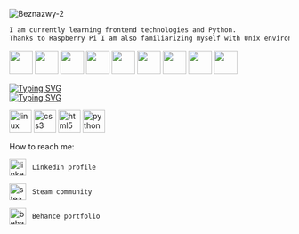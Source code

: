![Beznazwy-2](https://user-images.githubusercontent.com/68974023/166577806-a3b537f4-7549-4d01-baed-a2fdb67b64e4.png)


```diff
I am currently learning frontend technologies and Python.
Thanks to Raspberry Pi I am also familiarizing myself with Unix environment and physical computing. 

```

<img height="42" width="42" src="https://cdn.simpleicons.org/Linux/BCADE5" /> <img height="42" width="42" src="https://cdn.simpleicons.org/Windows/BCADE5" />
<img height="42" width="42" src="https://cdn.simpleicons.org/Raspberrypi/BCADE5" />
<img height="42" width="42" src="https://cdn.simpleicons.org/Python/BCADE5" />
<img height="42" width="42" src="https://cdn.simpleicons.org/mySQL/BCADE5" />
<img height="42" width="42" src="https://cdn.simpleicons.org/CSS3/BCADE5" />
<img height="42" width="42" src="https://cdn.simpleicons.org/HTML5/BCADE5" />
<img height="42" width="42" src="https://cdn.simpleicons.org/Wireshark/BCADE5" />
<img height="42" width="42" src="https://cdn.simpleicons.org/Python/BCADE5" />


[![Typing SVG](https://readme-typing-svg.demolab.com?font=Poppins&pause=1000&color=62B3F7&width=435&lines=Python)](https://git.io/typing-svg)\
[![Typing SVG](https://readme-typing-svg.demolab.com?font=Poppins&pause=1000&color=62B3F7&width=435&lines=Linux)](https://git.io/typing-svg)

[<img src='https://cdn.jsdelivr.net/npm/simple-icons@3.0.1/icons/linux.svg' alt='linux' height='40'>](l)  [<img src='https://cdn.jsdelivr.net/npm/simple-icons@3.0.1/icons/css3.svg' alt='css3' height='40'>](l)  [<img src='https://cdn.jsdelivr.net/npm/simple-icons@3.0.1/icons/html5.svg' alt='html5' height='40'>](l)  [<img src='https://cdn.jsdelivr.net/npm/simple-icons@3.0.1/icons/python.svg' alt='python' height='40'>](i)  


How to reach me:



 [<img src='https://cdn.jsdelivr.net/npm/simple-icons@3.0.1/icons/linkedin.svg' alt='linkedin' align="center" height='30'>](https://www.linkedin.com/in/https://www.linkedin.com/in/karolina-sas//) ``` LinkedIn profile``` 
 
  [<img src='https://cdn.jsdelivr.net/npm/simple-icons@3.0.1/icons/steam.svg' align="center" alt='steam' height='30'>](https://steamcommunity.com/profiles/76561198830860627/) ``` Steam community``` 
 
 [<img src='https://cdn.jsdelivr.net/npm/simple-icons@3.0.1/icons/behance.svg' align="center" alt='behance' height='30'>](https://www.behance.net/karolinasas/projects)  ``` Behance portfolio``` 





 
<!--
**Karolina-Sas/Karolina-Sas** is a ✨ _special_ ✨ repository because its `README.md` (this file) appears on your GitHub profile.

Here are some ideas to get you started:



- 🔭 I’m currently working on ...
- 🌱 I’m currently learning ...
- 👯 I’m looking to collaborate on ...
- 🤔 I’m looking for help with ...
- 💬 Ask me about ...
- 📫 How to reach me: ...
- 😄 Pronouns: ...
- ⚡ Fun fact: ...
-->
